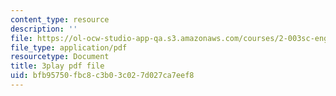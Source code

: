 ```yaml
---
content_type: resource
description: ''
file: https://ol-ocw-studio-app-qa.s3.amazonaws.com/courses/2-003sc-engineering-dynamics-fall-2011/bfb95750fbc8c3b03c027d027ca7eef8_PZ1zxBO1kO8.pdf
file_type: application/pdf
resourcetype: Document
title: 3play pdf file
uid: bfb95750-fbc8-c3b0-3c02-7d027ca7eef8
---
```

